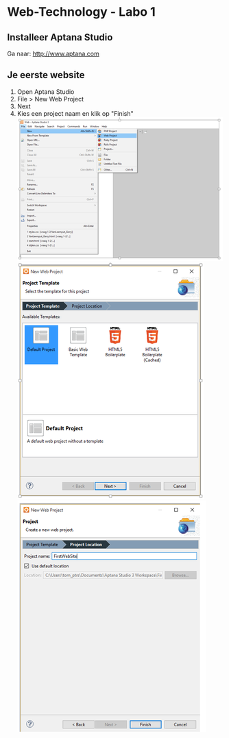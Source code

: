 # Web-Technology - Labo 1

## Installeer Aptana Studio 
Ga naar: http://www.aptana.com

## Je eerste website

1. Open Aptana Studio
2. File > New Web Project
3. Next
4. Kies een project naam en klik op "Finish"
![Aptana Studio](/images/aptana.PNG)
![Aptana Studio Template](/images/Template.PNG)
![Aptana Studio Location](/images/projectLocation.PNG)

